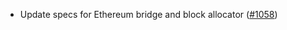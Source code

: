- Update specs for Ethereum bridge and block allocator
  ([#1058](https://github.com/anoma/namada/pull/1058))